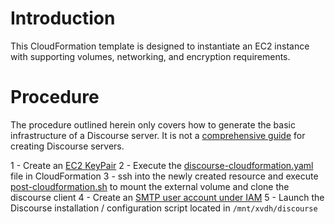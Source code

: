 # Introduction
This CloudFormation template is designed to instantiate an EC2 instance with supporting volumes, networking, and encryption requirements.

# Procedure
The procedure outlined herein only covers how to generate the basic infrastructure of a Discourse server. It is not a [comprehensive guide](https://www.axelfernandes.com/how-to-configure-discourse-on-amazon-web-services-aws) for creating Discourse servers.

1 - Create an [EC2 KeyPair](https://docs.aws.amazon.com/AWSEC2/latest/UserGuide/ec2-key-pairs.html)
2 - Execute the [discourse-cloudformation.yaml](discourse-cloudformation.yaml) file in CloudFormation
3 - ssh into the newly created resource and execute [post-cloudformation.sh](post-cloudformation.sh) to mount the external volume and clone the discourse client
4 - Create an [SMTP user account under IAM](https://docs.aws.amazon.com/ses/latest/DeveloperGuide/smtp-credentials.html)
5 - Launch the Discourse installation / configuration script located in `/mnt/xvdh/discourse`
